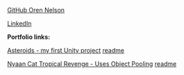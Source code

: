 [GitHub Oren Nelson](https://github.com/orenNelson) 

[LinkedIn](https://www.linkedin.com/in/oren-nelson)


**Portfolio links:**

[Asteroids - my first Unity project](https://orennelson.github.io/Interstellar-Asteroids-2D/) [readme](https://github.com/orenNelson/Interstellar-Asteroids-2D)

[Nyaan Cat Tropical Revenge - Uses Object Pooling](https://orennelson.github.io/Nyaan-Cat-Tropical-Revenge-2D/) [readme](https://github.com/orenNelson/Nyaan-Cat-Tropical-Revenge-2D)
